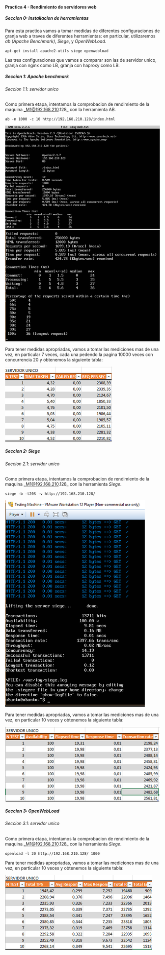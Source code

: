 #### Practica 4 - Rendimiento de servidores web

##### Seccion 0: Installacion de herramientas

Para esta practica vamos a tomar medidas de diferentes configuraciones de granja web a traves de diferentes herramientas: en particular, utilizaremos _ab (Apache Benchmark)_, _Siege_, y _OpenWebLoad_.

```
apt-get install apache2-utils siege openwebload
```

Las tres configuraciones que vamos a comparar son las de servidor unico, granja con nginx como LB, granja con haproxy como LB.

##### Seccion 1: _Apache benchmark_

###### Seccion 1.1: servidor unico

Como primera etapa, intentamos la comprobacion de rendimiento de la maquina _M1@192.168.210.128_ con la herramienta AB.

```
ab -n 1000 -c 10 http://192.168.210.128/index.html
```

![singleAB_1](./images/singleAB_1.png)
![singleAB_2](./images/singleAB_2.png)

Para tener medidas apropriadas, vamos a tomar las mediciones mas de una vez, en particular 7 veces, cada una pedendo la pagina 10000 veces con concurrencia 20 y obtenemos la siguiente tabla:

![tablaSingleAB](./images/tablaSingleAB.png)

##### Seccion 2: _Siege_

###### Seccion 2.1: servidor unico

Como primera etapa, intentamos la comprobacion de rendimiento de la maquina _M1@192.168.210.128_ con la herramienta _Siege_.

```
siege -b -t20S -v http://192.168.210.128/
```

![singleSiege](./images/singleSiege.png)

Para tener medidas apropriadas, vamos a tomar las mediciones mas de una vez, en particular 10 veces y obtenemos la siguiente tabla:

![tablaSingleSiege](./images/tablaSingleSiege.png)

##### Seccion 3: _OpenWebLoad_

###### Seccion 3.1: servidor unico

Como primera etapa, intentamos la comprobacion de rendimiento de la maquina _M1@192.168.210.128_ con la herramienta _Siege_.

```
openload -l 20 http://192.168.210.128/ 1000
```

Para tener medidas apropriadas, vamos a tomar las mediciones mas de una vez, en particular 10 veces y obtenemos la siguiente tabla:

![tablaSingleOpenWebLoad](./images/tablaSingleOpenWebLoad.png)